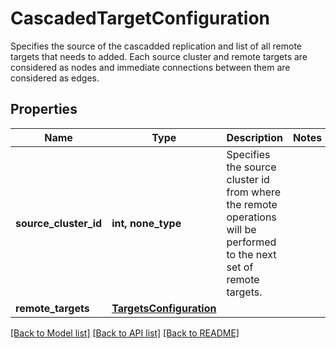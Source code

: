# CascadedTargetConfiguration

Specifies the source of the cascadded replication and list of all remote targets that needs to added. Each source cluster and remote targets are considered as nodes and immediate connections between them are considered as edges.

## Properties
Name | Type | Description | Notes
------------ | ------------- | ------------- | -------------
**source_cluster_id** | **int, none_type** | Specifies the source cluster id from where the remote operations will be performed to the next set of remote targets. | 
**remote_targets** | [**TargetsConfiguration**](TargetsConfiguration.md) |  | 

[[Back to Model list]](../README.md#documentation-for-models) [[Back to API list]](../README.md#documentation-for-api-endpoints) [[Back to README]](../README.md)


